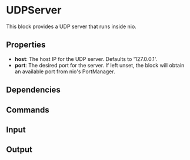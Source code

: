UDPServer
=========

This block provides a UDP server that runs inside nio. 


Properties
----------

-  **host**: The host IP for the UDP server. Defaults to '127.0.0.1'.
-  **port**: The desired port for the server. If left unset, the block will obtain an available port from nio's PortManager.

Dependencies
------------


Commands
--------


Input
-----


Output
------

